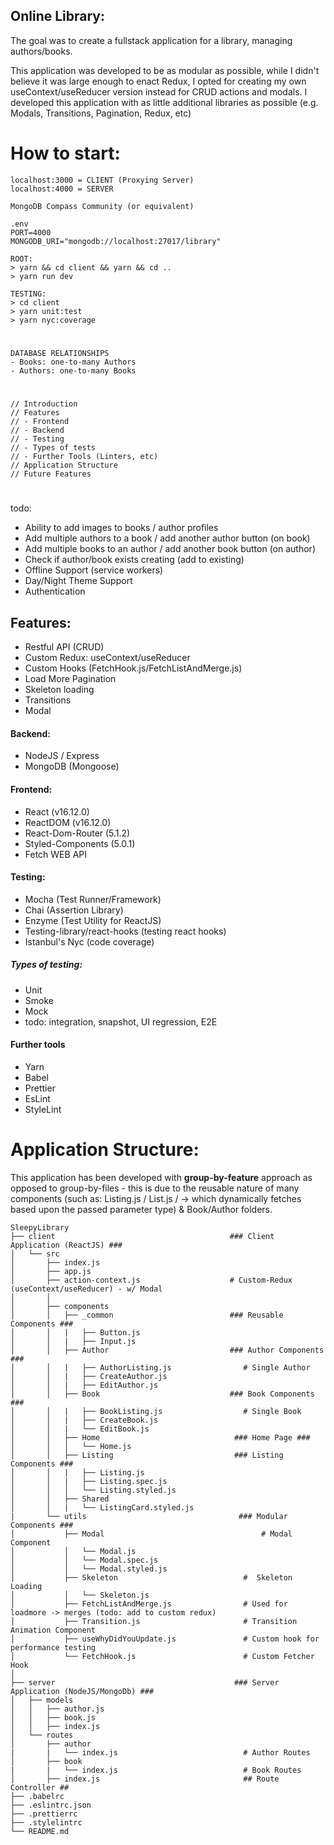 ## Online Library:

The goal was to create a fullstack application for a library, managing authors/books.

This application was developed to be as modular as possible, while I didn't believe it was large enough to enact Redux, I opted for creating my own useContext/useReducer version instead for CRUD actions and modals. I developed this application with as little additional libraries as possible (e.g. Modals, Transitions, Pagination, Redux, etc)

# How to start:

```
localhost:3000 = CLIENT (Proxying Server)
localhost:4000 = SERVER

MongoDB Compass Community (or equivalent)

.env
PORT=4000
MONGODB_URI="mongodb://localhost:27017/library"

ROOT:
> yarn && cd client && yarn && cd ..
> yarn run dev

TESTING:
> cd client
> yarn unit:test
> yarn nyc:coverage
```

#

```
DATABASE RELATIONSHIPS
- Books: one-to-many Authors
- Authors: one-to-many Books
```

#

```toc
// Introduction
// Features
// - Frontend
// - Backend
// - Testing
// - Types of tests
// - Further Tools (Linters, etc)
// Application Structure
// Future Features
```

#

todo:

- Ability to add images to books / author profiles
- Add multiple authors to a book / add another author button (on book)
- Add multiple books to an author / add another book button (on author)
- Check if author/book exists creating (add to existing)
- Offline Support (service workers)
- Day/Night Theme Support
- Authentication

## Features:

- Restful API (CRUD)
- Custom Redux: useContext/useReducer
- Custom Hooks (FetchHook.js/FetchListAndMerge.js)
- Load More Pagination
- Skeleton loading
- Transitions
- Modal

#### Backend:

- NodeJS / Express
- MongoDB (Mongoose)

#### Frontend:

- React (v16.12.0)
- ReactDOM (v16.12.0)
- React-Dom-Router (5.1.2)
- Styled-Components (5.0.1)
- Fetch WEB API

#### Testing:

- Mocha (Test Runner/Framework)
- Chai (Assertion Library)
- Enzyme (Test Utility for ReactJS)
- Testing-library/react-hooks (testing react hooks)
- Istanbul's Nyc (code coverage)

##### Types of testing:

- Unit
- Smoke
- Mock
- todo: integration, snapshot, UI regression, E2E

#### Further tools

- Yarn
- Babel
- Prettier
- EsLint
- StyleLint

# Application Structure:

This application has been developed with **group-by-feature** approach as opposed to group-by-files - this is due to the reusable nature of many components (such as: Listing.js / List.js / -> which dynamically fetches based upon the passed parameter type) & Book/Author folders.

    SleepyLibrary
    ├── client                                       ### Client Application (ReactJS) ###
    │   └── src
    │       ├── index.js
    │       ├── app.js
    │       ├── action-context.js                    # Custom-Redux (useContext/useReducer) - w/ Modal
    │       │
    │       ├── components
    │       │   ├── _common                          ### Reusable Components ###
    │       │   |   ├── Button.js
    │       │   |   ├── Input.js
    │       │   ├── Author                           ### Author Components ###
    │       │   |   ├── AuthorListing.js                # Single Author
    │       │   |   ├── CreateAuthor.js
    │       │   |   ├── EditAuthor.js
    │       │   ├── Book                             ### Book Components ###
    │       │   |   ├── BookListing.js                  # Single Book
    │       │   |   ├── CreateBook.js
    │       │   |   └── EditBook.js
    │       │   ├── Home                              ### Home Page ###
    │       │   │   └── Home.js
    │       │   ├── Listing                           ### Listing Components ###
    │       │   |   ├── Listing.js
    │       │   |   ├── Listing.spec.js
    │       │   │   └── Listing.styled.js
    │       │   ├── Shared
    │       │   |   └── ListingCard.styled.js
    |       └── utils                                  ### Modular Components ###
    │           ├── Modal                                   # Modal Component
    │           │   └── Modal.js
    │           │   └── Modal.spec.js
    │           │   └── Modal.styled.js
    │           ├── Skeleton                            #  Skeleton Loading
    │           │   └── Skeleton.js
    │           ├── FetchListAndMerge.js                # Used for loadmore -> merges (todo: add to custom redux)
    │           ├── Transition.js                       # Transition Animation Component
    │           ├── useWhyDidYouUpdate.js               # Custom hook for performance testing
    │           └── FetchHook.js                        # Custom Fetcher Hook
    │
    ├── server                                        ### Server Application (NodeJS/MongoDb) ###
    │   ├── models
    │   │   ├── author.js
    │   │   ├── book.js
    │   │   ├── index.js
    │   └── routes
    │       ├── author
    |       |   └── index.js                            # Author Routes
    │       ├── book
    |       |   └── index.js                            # Book Routes
    │       ├── index.js                                ## Route Controller ##
    ├── .babelrc
    ├── .eslintrc.json
    ├── .prettierrc
    ├── .stylelintrc
    └── README.md
